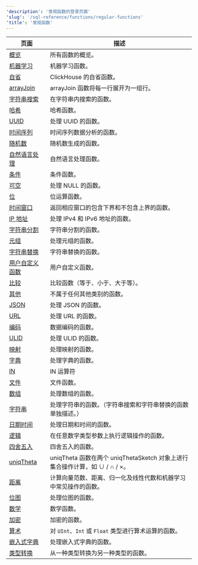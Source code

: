 ```yaml
---
'description': '常规函数的登录页面'
'slug': '/sql-reference/functions/regular-functions'
'title': '常规函数'
---
```


| 页面                                             | 描述                                                                                                                        |
|--------------------------------------------------|---------------------------------------------------------------------------------------------------------------------------|
| [概览](/sql-reference/functions/overview)        | 所有函数的概览。                                                                                                          |
| [机器学习](/sql-reference/functions/machine-learning-functions) | 机器学习函数。                                                                                                             |
| [自省](/sql-reference/functions/introspection)     | ClickHouse 的自省函数。                                                                                                   |
| [arrayJoin](/sql-reference/functions/array-join) | arrayJoin 函数将每一行展开为一组行。                                                                                        |
| [字符串搜索](/sql-reference/functions/string-search-functions) | 在字符串内搜索的函数。                                                                                                   |
| [哈希](/sql-reference/functions/hash-functions)    | 哈希函数。                                                                                                                |
| [UUID](/sql-reference/functions/uuid-functions)     | 处理 UUID 的函数。                                                                                                       |
| [时间序列](/sql-reference/functions/time-series-functions) | 时间序列数据分析的函数。                                                                                                 |
| [随机数](/sql-reference/functions/random-functions) | 随机数生成的函数。                                                                                                       |
| [自然语言处理](/sql-reference/functions/nlp-functions) | 自然语言处理函数。                                                                                                       |
| [条件](/sql-reference/functions/conditional-functions) | 条件函数。                                                                                                              |
| [可空](/sql-reference/functions/functions-for-nulls) | 处理 NULL 的函数。                                                                                                       |
| [位](/sql-reference/functions/bit-functions)      | 位运算函数。                                                                                                            |
| [时间窗口](/sql-reference/functions/time-window-functions) | 返回相应窗口的包含下界和不包含上界的函数。                                                                                 |
| [IP 地址](/sql-reference/functions/ip-address-functions) | 处理 IPv4 和 IPv6 地址的函数。                                                                                             |
| [字符串分割](/sql-reference/functions/splitting-merging-functions) | 字符串分割的函数。                                                                                                       |
| [元组](/sql-reference/functions/tuple-functions)  | 处理元组的函数。                                                                                                         |
| [字符串替换](/sql-reference/functions/string-replace-functions) | 字符串替换的函数。                                                                                                       |
| [用户自定义函数](/sql-reference/functions/udf)    | 用户自定义函数。                                                                                                         |
| [比较](/sql-reference/functions/comparison-functions) | 比较函数（等于、小于、大于等）。                                                                                         |
| [其他](/sql-reference/functions/other-functions)  | 不属于任何其他类别的函数。                                                                                                |
| [JSON](/sql-reference/functions/json-functions)    | 处理 JSON 的函数。                                                                                                       |
| [URL](/sql-reference/functions/url-functions)      | 处理 URL 的函数。                                                                                                        |
| [编码](/sql-reference/functions/encoding-functions) | 数据编码的函数。                                                                                                         |
| [ULID](/sql-reference/functions/ulid-functions)    | 处理 ULID 的函数。                                                                                                       |
| [映射](/sql-reference/functions/tuple-map-functions) | 处理映射的函数。                                                                                                         |
| [字典](/sql-reference/functions/ext-dict-functions) | 处理字典的函数。                                                                                                         |
| [IN](/sql-reference/functions/in-functions)         | IN 运算符                                                                                                               |
| [文件](/sql-reference/functions/files)            | 文件函数。                                                                                                              |
| [数组](/sql-reference/functions/array-functions)    | 处理数组的函数。                                                                                                         |
| [字符串](/sql-reference/functions/string-functions)  | 处理字符串的函数。（字符串搜索和字符串替换的函数单独描述。）                                                          |
| [日期时间](/sql-reference/functions/date-time-functions) | 处理日期和时间的函数。                                                                                                   |
| [逻辑](/sql-reference/functions/logical-functions)  | 在任意数字类型参数上执行逻辑操作的函数。                                                                                 |
| [四舍五入](/sql-reference/functions/rounding-functions) | 四舍五入的函数。                                                                                                        |
| [uniqTheta](/sql-reference/functions/uniqtheta-functions) | uniqTheta 函数在两个 uniqThetaSketch 对象上进行集合操作计算，如 ∪ / ∩ / ×。                                            |
| [距离](/sql-reference/functions/distance-functions) | 计算向量范数、距离、归一化及线性代数和机器学习中常见操作的函数。                                                         |
| [位图](/sql-reference/functions/bitmap-functions)  | 处理位图的函数。                                                                                                        |
| [数学](/sql-reference/functions/math-functions)    | 数学函数。                                                                                                              |
| [加密](/sql-reference/functions/encryption-functions) | 加密的函数。                                                                                                            |
| [算术](/sql-reference/functions/arithmetic-functions) | 对 `UInt`、`Int` 或 `Float` 类型进行算术运算的函数。                                                                      |
| [嵌入式字典](/sql-reference/functions/ym-dict-functions) | 处理嵌入式字典的函数。                                                                                                   |
| [类型转换](/sql-reference/functions/type-conversion-functions) | 从一种类型转换为另一种类型的函数。                                                                                       |
